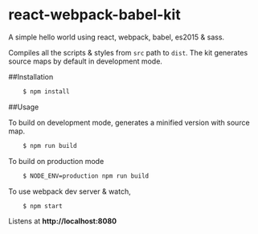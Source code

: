 # react-webpack-babel-kit

A simple hello world using react, webpack, babel, es2015 & sass. 

Compiles all the scripts & styles from `src` path to `dist`. The kit generates source maps by default in development mode.

##Installation 

```bash
    $ npm install 
```

##Usage

To build on development mode, generates a minified version with source map.

```bash
    $ npm run build
```

To build on production mode

```bash
    $ NODE_ENV=production npm run build
```

To use webpack dev server & watch,

```bash
    $ npm start
```

Listens at **http://localhost:8080** 
